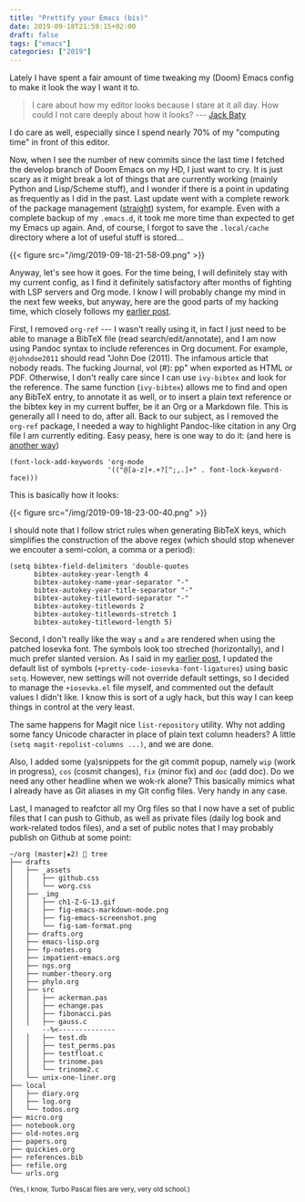 ```yaml
---
title: "Prettify your Emacs (bis)"
date: 2019-09-18T21:59:15+02:00
draft: false
tags: ["emacs"]
categories: ["2019"]
---
```


Lately I have spent a fair amount of time tweaking my (Doom) Emacs config to make it look the way I want it to.

> I care about how my editor looks because I stare at it all day. How could I not care deeply about how it looks? --- [Jack Baty](https://www.baty.net/2019/how-my-editor-looks-is-important-to-me/)

I do care as well, especially since I spend nearly 70% of my "computing time" in front of this editor.

Now, when I see the number of new commits since the last time I fetched the develop branch of Doom Emacs on my HD, I just want to cry. It is just scary as it might break a lot of things that are currently working (mainly Python and Lisp/Scheme stuff), and I wonder if there is a point in updating as frequently as I did in the past. Last update went with a complete rework of the package management ([straight](https://github.com/raxod502/straight.el)) system, for example. Even with a complete backup of my `.emacs.d`, it took me more time than expected to get my Emacs up again. And, of course, I forgot to save the `.local/cache` directory where a lot of useful stuff is stored...

{{< figure src="/img/2019-09-18-21-58-09.png" >}}

Anyway, let's see how it goes. For the time being, I will definitely stay with my current config, as I find it definitely satisfactory after months of fighting with LSP servers and Org mode. I know I will probably change my mind in the next few weeks, but anyway, here are the good parts of my hacking time, which closely follows my [earlier post](/post/enliven-your-emacs/).

First, I removed `org-ref` --- I wasn't really using it, in fact I just need to be able to manage a BibTeX file (read search/edit/annotate), and I am now using Pandoc syntax to include references in Org document. For example, `@johndoe2011` should read "John Doe (2011). The infamous article that nobody reads. The fucking Journal, vol (#): pp" when exported as HTML or PDF. Otherwise, I don't really care since I can use `ivy-bibtex` and look for the reference. The same function (`ivy-bibtex`) allows me to find and open any BibTeX entry, to annotate it as well, or to insert a plain text reference or the bibtex key in my current buffer, be it an Org or a Markdown file. This is generally all I need to do, after all. Back to our subject, as I removed the `org-ref` package, I needed a way to highlight Pandoc-like citation in any Org file I am currently editing. Easy peasy, here is one way to do it: (and here is [another way](https://emacs.stackexchange.com/a/52390))

```emacs-lisp
(font-lock-add-keywords 'org-mode
                        '(("@[a-z]+.+?[^;,.]+" . font-lock-keyword-face)))
```

This is basically how it looks:

{{< figure src="/img/2019-09-18-23-00-40.png" >}}

I should note that I follow strict rules when generating BibTeX keys, which simplifies the construction of the above regex (which should stop whenever we encouter a semi-colon, a comma or a period):

```emacs-lisp
(setq bibtex-field-delimiters 'double-quotes
      bibtex-autokey-year-length 4
      bibtex-autokey-name-year-separator "-"
      bibtex-autokey-year-title-separator "-"
      bibtex-autokey-titleword-separator "-"
      bibtex-autokey-titlewords 2
      bibtex-autokey-titlewords-stretch 1
      bibtex-autokey-titleword-length 5)
```

Second, I don't really like the way `≤` and `≥` are rendered when using the patched Iosevka font. The symbols look too streched (horizontally), and I much prefer slanted version. As I said in my [earlier post](/post/enliven-your-emacs/), I updated the default list of symbols (`+pretty-code-iosevka-font-ligatures`) using basic `setq`. However, new settings will not override default settings, so I decided to manage the `+iosevka.el` file myself, and commented out the default values I didn't like. I know this is sort of a ugly hack, but this way I can keep things in control at the very least.

The same happens for Magit nice `list-repository` utility. Why not adding some fancy Unicode character in place of plain text column headers? A little `(setq magit-repolist-columns ...)`, and we are done.

Also, I added some (ya)snippets for the git commit popup, namely `wip` (work in progress), `cos` (cosmit changes), `fix` (minor fix) and `doc` (add doc). Do we need any other headline when we wok-rk alone? This basically mimics what I already have as Git aliases in my Git config files. Very handy in any case.

Last, I managed to reafctor all my Org files so that I now have a set of public files that I can push to Github, as well as private files (daily log book and work-related todos files), and a set of public notes that I may probably publish on Github at some point:

    ~/org (master|✚2)  tree
    ├── drafts
    │   ├── _assets
    │   │   ├── github.css
    │   │   └── worg.css
    │   ├── _img
    │   │   ├── ch1-Z-G-13.gif
    │   │   ├── fig-emacs-markdown-mode.png
    │   │   ├── fig-emacs-screenshot.png
    │   │   └── fig-sam-format.png
    │   ├── drafts.org
    │   ├── emacs-lisp.org
    │   ├── fp-notes.org
    │   ├── impatient-emacs.org
    │   ├── ngs.org
    │   ├── number-theory.org
    │   ├── phylo.org
    │   ├── src
    │   │   ├── ackerman.pas
    │   │   ├── echange.pas
    │   │   ├── fibonacci.pas
    │   │   ├── gauss.c
    │       --%<--------------
    │   │   ├── test.db
    │   │   ├── test_perms.pas
    │   │   ├── testfloat.c
    │   │   ├── trinome.pas
    │   │   └── trinome2.c
    │   └── unix-one-liner.org
    ├── local
    │   ├── diary.org
    │   ├── log.org
    │   └── todos.org
    ├── micro.org
    ├── notebook.org
    ├── old-notes.org
    ├── papers.org
    ├── quickies.org
    ├── references.bib
    ├── refile.org
    └── urls.org

<small>(Yes, I know, Turbo Pascal files are very, very old school.)</small>
